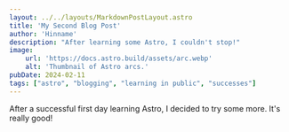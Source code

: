 ```yaml
---
layout: ../../layouts/MarkdownPostLayout.astro
title: 'My Second Blog Post'
author: 'Hinname'
description: "After learning some Astro, I couldn't stop!"
image:
    url: 'https://docs.astro.build/assets/arc.webp'
    alt: 'Thumbnail of Astro arcs.'
pubDate: 2024-02-11
tags: ["astro", "blogging", "learning in public", "successes"]
---
```

After a successful first day learning Astro, I decided to try some more. It's really good!